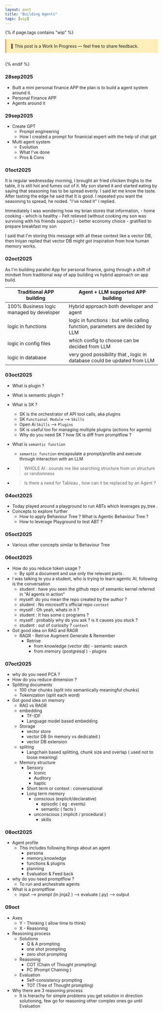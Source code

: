 ```yaml
---
layout: post
title: "Building Agents"
tags: [wip]
---
```


{% if page.tags contains "wip" %}

<div style="background:#ffeeba; border-left:4px solid #f0ad4e; padding:1em; margin-bottom:2em;">
  🚧 This post is a Work In Progress — feel free to share feedback.
</div>
{% endif %}

### 28sep2025
 - Built a mini personal finance APP the plan is to build a agent system around it.
 - Personal Finance APP
 - Agents around it

### 29sep2025
  - Create GPT 
    - Prompt engineering
    - How I created a  prompt for finanicial expert with the help of chat gpt
  - Multi agent system
    - Evolution
    - What I've done
    - Pros & Cons

### 01oct2025
  It is regular wednessday morning, I brought air fried chicken thighs to the table, it is still hot and fumes out of it. My son stared it and started eating by saying that seasoning has to be spread evenly. I said let me know the taste. After tasting the edge he said that It is good. I repeated you want the seasoning to spread, he noded. "I've noted it" I replied.

  Immediately I was wondering how my brian stores that information,
    - home cooking
      - which is healthy
      - Felt relieved (without cooking my son was surviving with his friends support.)
      - better economy choice
    - gratified to prepare breakfast my son

  I said that I'm storing this message with all these context like a vector DB, then Iniyan replied that vector DB might got inspiration from how human memory works.


### 02oct2025

  As I'm building parallel App for personal finance, going through a shift of mindset from traditional way of app building vs hybrid approach on app build.



| Traditional APP building                 | Agent + LLM supported APP building                                             |
| ---------------------------------------- | ------------------------------------------------------------------------------ |
| 100% Business logic managed by developer | Hybrid approach both developer and agent                                       |
| logic in functions                       | logic in functions : but while calling function, parameters are decided by LLM |
| logic in config files                    | which config to choose can be decided from LLM                                 |
| logic in database                        | very good possibility that , logic in database could be updated from LLM       |



### 03oct2025
  - What is plugin ?
  - What is semantic plugin ?
  - What is SK ?
    - SK is the orchestrator of API tool calls, aka plugins
    - SK      `Functional Module` --> `Skills`
    - Open Ai `Skills` --> `Plugins`
    - SK is useful too for managing multiple plugins (actions for agents)
    - Why do you need SK ? how SK is diff from promptflow ?
  - What is `semantic function`
    - `semantic function` encapsulate a prompt/profile and execute through interaction with an LLM

  - > WHOLE AI : sounds me like searching structure from un structure or randomness
  - > Is there a need for Tableau , how can it be replaced by an Agent ?

### 04oct2025
- Today played around a playground to run ABTs which leverages py_tree .
- Concepts to explore further
  - How to apply Behaviour Tree ? What is Agentic Behaviour Tree ?
  - How to leverage  Playground to test ABT ?

### 05oct2025
- Various other concepts similar to Behaviour Tree

### 06oct2025
- How do you reduce token usage ?
  - By split a document and use only the relevant parts .
- I was talking to you a student, who is trying to learn agentic AI, following is the conversation
  - student : have you seen the github repo of semantic kernel referred in "AI agents in action"
  - myself:   do you mean the repo created by the author ?
  - student : No microsoft's official repo `context`
  - myself  : Oh yeah, whats in it ?
  - student : It has some c programs ?
  - myself  : probably why do you ask ? is it causes you stuck ?
  - student : out of curiosity ? `context`
- Got good idea on RAG and RAGR
  - RAGR - Retrive Augment Generate & Remember
    - Retrive
      - from knowledge (vector db)  - semantic search
      - from memory (postgresql )   - plugins

### 07oct2025
- why do you need PCA ?
- How do you reduce dimension ?
- Splitting documents
  - 100 char chunks (split into semantically meaningful chunks)
  - Tokenization (split each word)
- Got good idea on memory
  - RAG vs RAGR
  - embedding 
    - TF-IDF
    - Language model based embedding
  - Storage
    - vector store 
    - vector DB (In memory vs dedicated )
    - vector DB extension
  - spliting
    - Langchain based splitting, chunk size and overlap ( used not to loose meaning)
  - Memory structure
    - Sensory
      - Iconic
      - Auditory
      - haptic
    - Short term or context : conversational
    - Long term memory
      - conscious (explicit/declarative)
        - episodic ( eg : events)
        - semantic ( facts )
      - unconscious ( implicit / procedural )
        - skills
### 08oct2025
- Agent profile
  - This includes following things about an agent
    - persona
    - memory,knowledge
    - functions & plugins
    - planning
    - Evaluation & Feed back
- why do you need promptflow ?
    - To run and archestrate agents
- What is a promptflow
  - input --> prompt (in jinja2 ) --> evaluate (.py) --> output
### 09oct
- Axes 
  - Y - Thinking ( allow time to think)
  - X - Reasoning 
- Reasoning process 
  - Solutions
    - Q & A prompting
    - one shot prompting
    - zero shot prompting
  - Reasoning
    - COT (Chain of Thought prompting)
    - PC (Prompt Chaining )
  - Evaluation
    - Self-consistency prompting 
    - TOT (Tree of Thought prompting)
- Why there are 3 reasoning process
  - It is hierachy for simple problems you get solution in direction solutioning, few go for reasoning other complex ones go until Evaluation